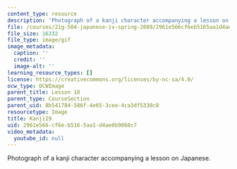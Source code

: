 ```yaml
---
content_type: resource
description: 'Photograph of a kanji character accompanying a lesson on Japanese. '
file: /courses/21g-504-japanese-iv-spring-2009/2961e566cf6eb5165aa1d4ae0b9068c7_Kanji19.gif
file_size: 16332
file_type: image/gif
image_metadata:
  caption: ''
  credit: ''
  image-alt: ''
learning_resource_types: []
license: https://creativecommons.org/licenses/by-nc-sa/4.0/
ocw_type: OCWImage
parent_title: Lesson 18
parent_type: CourseSection
parent_uid: 8b541784-586f-4e65-3cee-4ca3df5330c8
resourcetype: Image
title: Kanji19
uid: 2961e566-cf6e-b516-5aa1-d4ae0b9068c7
video_metadata:
  youtube_id: null
---
```

Photograph of a kanji character accompanying a lesson on Japanese. 
